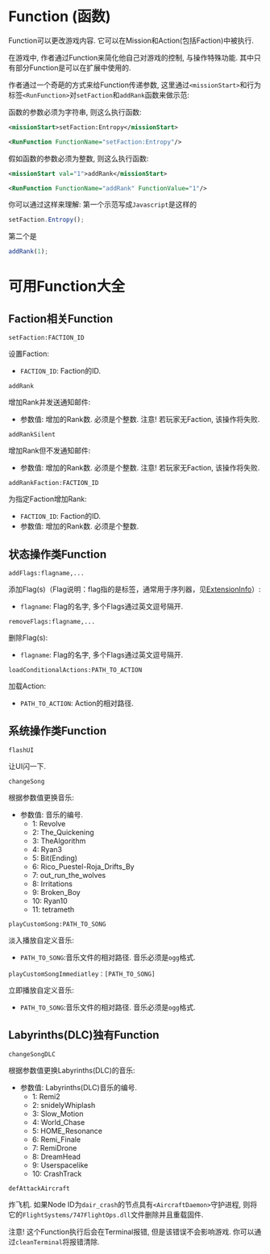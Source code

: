 # Function (函数)

Function可以更改游戏内容. 它可以在Mission和Action(包括Faction)中被执行. 

在游戏中, 作者通过Function来简化他自己对游戏的控制, 与操作特殊功能. 其中只有部分Function是可以在扩展中使用的. 

作者通过一个奇葩的方式来给Function传递参数, 这里通过`<missionStart>`和行为标签`<RunFunction>`对`setFaction`和`addRank`函数来做示范:

函数的参数必须为字符串, 则这么执行函数:
~~~xml
<missionStart>setFaction:Entropy</missionStart>
~~~
~~~xml
<RunFunction FunctionName="setFaction:Entropy"/>
~~~
假如函数的参数必须为整数, 则这么执行函数:
~~~xml
<missionStart val="1">addRank</missionStart>
~~~
~~~xml
<RunFunction FunctionName="addRank" FunctionValue="1"/>
~~~

你可以通过这样来理解: 第一个示范写成`Javascript`是这样的
~~~js
setFaction.Entropy();
~~~
第二个是
~~~js
addRank(1);
~~~


# 可用Function大全

## Faction相关Function


~~~
setFaction:FACTION_ID
~~~
设置Faction:
- `FACTION_ID`: Faction的ID.
~~~
addRank
~~~
增加Rank并发送通知邮件:
- 参数值: 增加的Rank数. 必须是个整数. 
注意! 若玩家无Faction, 该操作将失败.

~~~
addRankSilent
~~~
增加Rank但不发通知邮件:
- 参数值: 增加的Rank数. 必须是个整数.
注意! 若玩家无Faction, 该操作将失败.

~~~
addRankFaction:FACTION_ID
~~~
为指定Faction增加Rank:
- `FACTION_ID`: Faction的ID.
- 参数值: 增加的Rank数. 必须是个整数. 

## 状态操作类Function

~~~
addFlags:flagname,...
~~~
添加Flag(s)（Flag说明：flag指的是标签，通常用于序列器，见[ExtensionInfo](./ExtensionInfo.md)）:
- `flagname`: Flag的名字, 多个Flags通过英文逗号隔开.

~~~
removeFlags:flagname,...
~~~
删除Flag(s):
- `flagname`: Flag的名字, 多个Flags通过英文逗号隔开.

~~~
loadConditionalActions:PATH_TO_ACTION
~~~
加载Action:
- `PATH_TO_ACTION`: Action的相对路径.

## 系统操作类Function

~~~
flashUI
~~~
让UI闪一下.

~~~
changeSong
~~~
根据参数值更换音乐:
- 参数值: 音乐的编号.
    - 1: Revolve
    - 2: The_Quickening
    - 3: TheAlgorithm
    - 4: Ryan3
    - 5: Bit(Ending)
    - 6: Rico_Puestel-Roja_Drifts_By
    - 7: out_run_the_wolves
    - 8: Irritations
    - 9: Broken_Boy
    - 10: Ryan10
    - 11: tetrameth
  
~~~
playCustomSong:PATH_TO_SONG
~~~
淡入播放自定义音乐:
- `PATH_TO_SONG`:音乐文件的相对路径. 音乐必须是`ogg`格式.

~~~
playCustomSongImmediatley：[PATH_TO_SONG]
~~~
立即播放自定义音乐:
- `PATH_TO_SONG`:音乐文件的相对路径. 音乐必须是`ogg`格式.

## Labyrinths(DLC)独有Function
~~~
changeSongDLC
~~~
根据参数值更换Labyrinths(DLC)的音乐:
- 参数值: Labyrinths(DLC)音乐的编号.
    - 1: Remi2
    - 2: snidelyWhiplash
    - 3: Slow_Motion
    - 4: World_Chase
    - 5: HOME_Resonance
    - 6: Remi_Finale
    - 7: RemiDrone
    - 8: DreamHead
    - 9: Userspacelike
    - 10: CrashTrack

~~~
defAttackAircraft
~~~
炸飞机. 如果Node ID为`dair_crash`的节点具有`<AircraftDaemon>`守护进程, 则将它的`FlightSystems/747FlightOps.dll`文件删除并且重载固件. 

注意! 这个Function执行后会在Terminal报错, 但是该错误不会影响游戏. 你可以通过`cleanTerminal`将报错清除.
